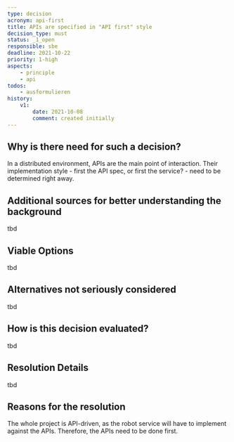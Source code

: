```yaml
---
type: decision
acronym: api-first
title: APIs are specified in "API first" style
decision_type: must
status: _1_open
responsible: sbe
deadline: 2021-10-22
priority: 1-high
aspects:
    - principle
    - api
todos:
    - ausformulieren
history:
    v1:
        date: 2021-10-08
        comment: created initially
---
```


## Why is there need for such a decision?

In a distributed environment, APIs are the main point of interaction. Their implementation style - first the API
spec, or first the service? - need to be determined right away.

## Additional sources for better understanding the background

tbd

## Viable Options

tbd

## Alternatives not seriously considered

tbd 

## How is this decision evaluated?

tbd

## Resolution Details

tbd

## Reasons for the resolution

The whole project is API-driven, as the robot service will have to implement against the APIs. Therefore, the
APIs need to be done first.
